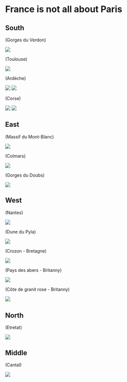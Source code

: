 # France is not all about Paris
## South

(Gorges du Verdon)

<img src="https://upload.wikimedia.org/wikipedia/commons/thumb/5/57/Verdon_Grand_Canyon_Palud_Verdon_28.jpg/640px-Verdon_Grand_Canyon_Palud_Verdon_28.jpg">

(Toulouse)

<img src="https://upload.wikimedia.org/wikipedia/commons/thumb/9/9c/Place_Saint-%C3%89tienne_%28Toulouse%29.jpg/640px-Place_Saint-%C3%89tienne_%28Toulouse%29.jpg">

(Ardèche)

<img src="https://upload.wikimedia.org/wikipedia/commons/thumb/7/71/GorgesArdeche.jpg/640px-GorgesArdeche.jpg">
<img src="https://upload.wikimedia.org/wikipedia/commons/thumb/8/87/Balazuc%2C_Ard%C3%A8che.jpg/640px-Balazuc%2C_Ard%C3%A8che.jpg">

(Corse)

<img src="https://upload.wikimedia.org/wikipedia/commons/thumb/2/25/Corse_Ota_Porto_tour_genoise.jpg/800px-Corse_Ota_Porto_tour_genoise.jpg">
<img src="https://upload.wikimedia.org/wikipedia/commons/thumb/d/db/Palombaggia_beach_04.jpg/640px-Palombaggia_beach_04.jpg">

## East
(Massif du Mont-Blanc)

<img src="https://upload.wikimedia.org/wikipedia/commons/thumb/6/62/MassifDuMontBlanc00.jpg/640px-MassifDuMontBlanc00.jpg">

(Colmars)

<img src="https://upload.wikimedia.org/wikipedia/commons/0/0e/Little_Venice_in_Colmar_01.jpg">


(Gorges du Doubs)

<img src=https://upload.wikimedia.org/wikipedia/commons/thumb/c/c4/Saut_du_Doubs_-_canyons.jpg/1024px-Saut_du_Doubs_-_canyons.jpg>

## West
(Nantes)

<img src="https://upload.wikimedia.org/wikipedia/commons/thumb/b/ba/Grand_%C3%89lephant_-_Nantes_-4.jpg/1024px-Grand_%C3%89lephant_-_Nantes_-4.jpg">

(Dune du Pyla)

<img src="https://upload.wikimedia.org/wikipedia/commons/thumb/a/a8/00_3029_Dune_du_Pilat_-_Frankreich.jpg/640px-00_3029_Dune_du_Pilat_-_Frankreich.jpg">

(Crozon - Bretagne)

<img src="https://upload.wikimedia.org/wikipedia/commons/f/f0/Coast_of_Crozon%2C_hidden_beach_%28218173735%29.jpg">

(Pays des abers - Britanny)

<img src="https://upload.wikimedia.org/wikipedia/commons/thumb/c/c1/4486.Phare_de_Pontusval_-_Leuchtturm_von_Pontusval_erbaut_zwischen_1865-1869.Brignogan-Plages%2C_Finist%C3%A8re%2C_Bretagne%2C_C%C3%B4te_des_L%C3%A9gendes_%2C_K%C3%BCste_der_Legenden%2C_coast_of_the_legends_-_Steffen_Heilfort.JPG/800px-thumbnail.jpg"> 

(Côte de granit rose - Britanny)

<img src="https://upload.wikimedia.org/wikipedia/commons/thumb/f/fb/C%C3%B4te_de_granite_rose_%C3%A0_Ploumanac%27h_%28phare_de_Ploumanac%27h%29.JPG/640px-C%C3%B4te_de_granite_rose_%C3%A0_Ploumanac%27h_%28phare_de_Ploumanac%27h%29.JPG">

<img src="">

## North
(Etretat)

<img src="https://upload.wikimedia.org/wikipedia/commons/thumb/3/3c/La_chapelle_Notre-Dame-de-la-Garde_et_les_falaises_d%27Etretat.jpg/640px-La_chapelle_Notre-Dame-de-la-Garde_et_les_falaises_d%27Etretat.jpg">


## Middle

(Cantal)

<img src="https://upload.wikimedia.org/wikipedia/commons/thumb/b/be/MontsDuCantal002.jpg/800px-MontsDuCantal002.jpg">


<img src="">


